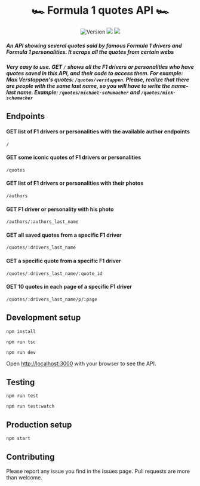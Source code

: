 <div align="center">
<h1>🏎 Formula 1 quotes API 🏎</h1>

<p>
<img alt="Version" src="https://img.shields.io/badge/version-0.8.1-greenyellow.svg"/>
<img src="https://img.shields.io/badge/npm-%3E%3D8.5.0-blue.svg"/>
<img src="https://img.shields.io/badge/node-%3E%3D16.14.2-blue.svg"/>
</p>
</div>

##### An API showing several quotes said by famous Formula 1 drivers and Formula 1 personalities. It scraps all the quotes from certain webs

##### Very easy to use. GET ```/``` shows all the F1 drivers or personalities who have quotes saved in this API, and their code to access them. For example: Max Verstappen's quotes: ```/quotes/verstappen```. Please, realize that there are people with the same last name, so you will have to write the name-last name. Example: `/quotes/michael-schumacher` and `/quotes/mick-schumacher`

## Endpoints

#### GET list of F1 drivers or personalities with the available author endpoints

```
/
```

#### GET some iconic quotes of F1 drivers or personalities

```
/quotes
```

#### GET list of F1 drivers or personalities with their photos

```
/authors
```

#### GET F1 driver or personality with his photo

```
/authors/:authors_last_name
```

#### GET all saved quotes from a specific F1 driver

```
/quotes/:drivers_last_name
```

#### GET a specific quote from a specific F1 driver

```
/quotes/:drivers_last_name/:quote_id
```

#### GET 10 quotes in each page of a specific F1 driver

```
/quotes/:drivers_last_name/p/:page
```

## Development setup

`npm install`

`npm run tsc`

`npm run dev`

Open [http://localhost:3000](http://localhost:3000/) with your browser to see the API.

## Testing

`npm run test`

`npm run test:watch`

## Production setup

`npm start`

## Contributing

Please report any issue you find in the issues page. Pull requests are more than welcome.

